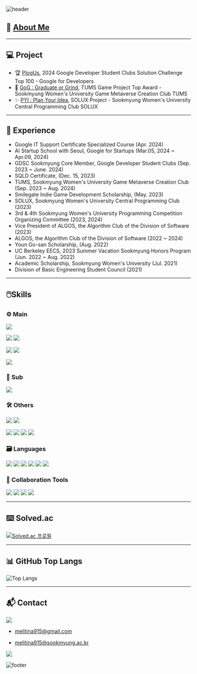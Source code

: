 <!--
## About Me
- 👋 Hi, I’m @melitina915
- 👀 I’m interested in ...
- 🌱 I’m currently learning ...
- 💞️ I’m looking to collaborate on ...
- 📫 How to reach me ...

___

![KakaoTalk_20211123_180003352](https://user-images.githubusercontent.com/90691824/142995811-83d95978-4764-445c-abdb-b95885d2ff73.jpg)
<img src="KakaoTalk_20211123_180003352.jpg" width="100" height="100">
-->



<!---
melitina915/melitina915 is a ✨ special ✨ repository because its `README.md` (this file) appears on your GitHub profile.
You can click the Preview link to take a look at your changes.
--->



![header](https://capsule-render.vercel.app/api?type=venom&color=008080&height=300&section=header&text=MELI%20(%20melitina915%20)&fontColor=97999B&animation=twinkling&fontSize=90)



## 🐧 [About Me](https://melitina915.notion.site/CHAE-EUN-YOUN-9819742101024469898b5f1357ce101b?pvs=4)

---

## 💻 Project
- 🏆 [PlogUs](https://github.com/plog-us/plog-us-BE), 2024 Google Developer Student Clubs Solution Challenge Top 100 - Google for Developers
- 🥇 [GoG : Graduate or Grind](https://github.com/TUMS-SAU/SAU-0.5), TUMS Game Project Top Award - Sookmyung Women's University Game Metaverse Creation Club TUMS
- ✨ [PYI : Plan Your Idea](https://github.com/PYI-Solux/Spring_Backend), SOLUX Project - Sookmyung Women's University Central Programming Club SOLUX

---

## 👣 Experience
- Google IT Support Certificate Specialized Course (Apr. 2024)
- AI Startup School with Seoul, Google for Startups (Mar.05, 2024 ~ Apr.09, 2024)
- GDSC Sookmyung Core Member, Google Developer Student Clubs (Sep. 2023 ~ June. 2024)
- SQLD Certificate, (Dec. 15, 2023)
- TUMS, Sookmyung Women's University Game Metaverse Creation Club (Sep. 2023 ~ Aug. 2024)
- Smilegate Indie Game Development Scholarship, (May. 2023)
- SOLUX, Sookmyung Women's University Central Programming Club (2023)
- 3rd & 4th Sookmyung Women's University Programming Competition Organizing Committee (2023, 2024)
- Vice President of ALGOS, the Algorithm Club of the Division of Software (2023)
- ALGOS, the Algorithm Club of the Division of Software (2022 ~ 2024)
- Youn Go-san Scholarship, (Aug. 2022)
- UC Berkeley EECS, 2023 Summer Vacation Sookmyung Honors Program (Jun. 2022 ~ Aug. 2022)
- Academic Scholarship, Sookmyung Women's University (Jul. 2021)
- Division of Basic Engineering Student Council (2021)

---

## 🖱️Skills

### ⚙️ Main

![](https://img.shields.io/badge/Spring-6DB33F?style=for-the-badge&logo=spring&logoColor=white)



![](https://img.shields.io/badge/Amazon_AWS-FF9900?style=for-the-badge&logo=amazonaws&logoColor=white)
![](https://img.shields.io/badge/Google_Cloud-4285F4?style=for-the-badge&logo=google-cloud&logoColor=white)

![](https://img.shields.io/badge/MariaDB-003545?style=for-the-badge&logo=mariadb&logoColor=white)
![](https://img.shields.io/badge/MySQL-005C84?style=for-the-badge&logo=mysql&logoColor=white)

![](https://img.shields.io/badge/docker-%230db7ed.svg?style=for-the-badge&logo=docker&logoColor=white)

### 🔧 Sub

![](https://img.shields.io/badge/Unity-100000?style=for-the-badge&logo=unity&logoColor=white)

### 🛠️ Others

![](https://img.shields.io/badge/Node.js-43853D?style=for-the-badge&logo=node.js&logoColor=white)
![](https://img.shields.io/badge/MongoDB-4EA94B?style=for-the-badge&logo=mongodb&logoColor=white)

![](https://img.shields.io/badge/HTML5-E34F26?style=for-the-badge&logo=html5&logoColor=white)
![](https://img.shields.io/badge/JavaScript-F7DF1E?style=for-the-badge&logo=JavaScript&logoColor=white)
![](https://img.shields.io/badge/CSS3-1572B6?style=for-the-badge&logo=css3&logoColor=white)
![](https://img.shields.io/badge/PHP-777BB4?style=for-the-badge&logo=php&logoColor=white)

### 🗃️ Languages

![](https://img.shields.io/badge/Python-14354C?style=for-the-badge&logo=python&logoColor=white)
![](https://img.shields.io/badge/C-00599C?style=for-the-badge&logo=c&logoColor=white)
![](https://img.shields.io/badge/C%2B%2B-00599C?style=for-the-badge&logo=c%2B%2B&logoColor=white)
![](https://img.shields.io/badge/C%23-239120?style=for-the-badge&logo=c-sharp&logoColor=white)
![](https://img.shields.io/badge/Java-ED8B00?style=for-the-badge&logo=openjdk&logoColor=white)
![](https://img.shields.io/badge/Linux-FCC624?style=for-the-badge&logo=linux&logoColor=black)


### 🧰 Collaboration Tools

![](https://img.shields.io/badge/GitHub-100000?style=for-the-badge&logo=github&logoColor=white)
![](https://img.shields.io/badge/Notion-000000?style=for-the-badge&logo=notion&logoColor=white)
![](https://img.shields.io/badge/Figma-F24E1E?style=for-the-badge&logo=figma&logoColor=white)
![](https://img.shields.io/badge/Miro-050038?style=for-the-badge&logo=Miro&logoColor=white)

---

## ⌨️ Solved.ac

[![Solved.ac
프로필](http://mazassumnida.wtf/api/v2/generate_badge?boj=melitina915)](https://solved.ac/profile/melitina915)

---

## 📊 GitHub Top Langs

![Top Langs](https://github-readme-stats.vercel.app/api/top-langs/?username=melitina915&hide_progress=true&theme=highcontrast)

---

## 📬 Contact

[![](https://img.shields.io/badge/Gmail-D14836?style=for-the-badge&logo=gmail&logoColor=white)](mailto:melitina915@sookmyung.ac.kr)

- melitina915@gmail.com

- melitina915@sookmyung.ac.kr

[![](https://img.shields.io/badge/Instagram-E4405F?style=for-the-badge&logo=instagram&logoColor=white)](https://www.instagram.com/meli.younchen_0915/)



<!--
[![Anurag's GitHub stats](https://github-readme-stats.vercel.app/api?username=melitina915)](https://github.com/anuraghazra/github-readme-stats)
-->



![footer](https://capsule-render.vercel.app/api?type=venom&section=footer)
